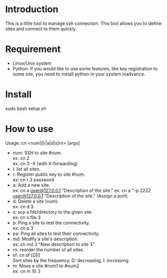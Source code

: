 Introduction
============
This is a little tool to manage ssh connection. This tool allows you to define
sites and connect to them quickly.

Requirement
===========
- Linux/Unix system
- Python: if you would like to use some features, like key registration to
some site, you need to install python in your system inadvance.

Install
==========
sudo bash setup.sh

How to use
==========
Usage: cn <num|l|r|a|d|s|rn> [args]

- num: SSH to site #num. <br>
ex. cn 2                                                                                                                                                                                                        
ex. cn 3 -X (with X-forwarding)
- l: list all sites.<br>
- r: Register public key to site #num.<br>
ex: cn r 3 password
- a: Add a new site.<br>
ex: cn a user@127.0.0.1 "Description of the site."
ex: cn a "-p 2222 user@127.0.0.1 "Description of the site." (Assign a port)
- d: Delete a site (num).<br>
ex: cn d 3
- s: scp a file/directory to the given site.<br>
ex: cn s file 3
- p: Ping a site to test the connectivity.<br>
ex: cn p 3
- pa: Ping all sites to test their connectivity.<br>
- md: Modify a site's description.<br>
ex: cn md 3 "New description to site 3"
- rn: reorder the number of all sites.<br>
- sf: cn sf [D|I]<br>
Sort sites by the frequency. D: decreasing, I: increasing
- m: Move a site #num1 to #num2<br>
ex: cn m 10 3
